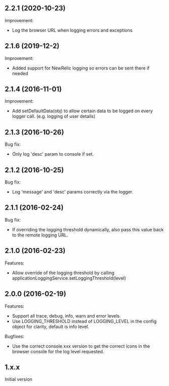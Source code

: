 ## 2.2.1 (2020-10-23)

Improvement:

 - Log the browser URL when logging errors and exceptions

## 2.1.6 (2019-12-2)

Improvement:

 - Added support for NewRelic logging so errors can be sent there if needed

## 2.1.4 (2016-11-01)

Improvement:

  - Add setDefaultData(obj) to allow certain data to be logged on every logger call. (e.g. logging of user details)

## 2.1.3 (2016-10-26)

Bug fix:

  - Only log 'desc' param to console if set.

## 2.1.2 (2016-10-25)

Bug fix:

  - Log 'message' and 'desc' params correctly via the logger.

## 2.1.1 (2016-02-24)

Bug fix:

  - If overriding the logging threshold dynamically, also pass this value back to the remote logging URL.

## 2.1.0 (2016-02-23)

Features:

  - Allow override of the logging threshold by calling applicationLoggingService.setLoggingThreshold(level)

## 2.0.0 (2016-02-19)

Features:

  - Support all trace, debug, info, warn and error levels.
  - Use LOGGING_THRESHOLD instead of LOGGING_LEVEL in the config object for clarity, default is info level.

Bugfixes:

  - Use the correct console.xxx version to get the correct icons in the browser console for the log level requested.

## 1.x.x

Initial version
